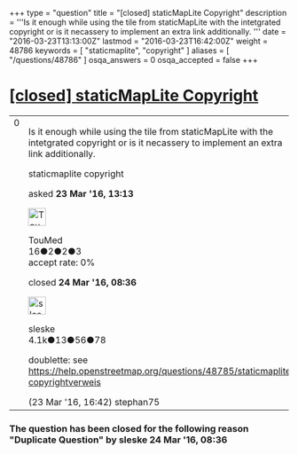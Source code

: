 +++
type = "question"
title = "[closed] staticMapLite Copyright"
description = '''Is it enough while using the tile from staticMapLite with the intetgrated copyright or is it necassery to implement an extra link additionally. '''
date = "2016-03-23T13:13:00Z"
lastmod = "2016-03-23T16:42:00Z"
weight = 48786
keywords = [ "staticmaplite", "copyright" ]
aliases = [ "/questions/48786" ]
osqa_answers = 0
osqa_accepted = false
+++

<div class="headNormal">

# [\[closed\] staticMapLite Copyright](/questions/48786/staticmaplite-copyright)

</div>

<div id="main-body">

<div id="askform">

<table id="question-table" style="width:100%;">
<colgroup>
<col style="width: 50%" />
<col style="width: 50%" />
</colgroup>
<tbody>
<tr>
<td style="width: 30px; vertical-align: top"><div class="vote-buttons">
<span id="post-48786-upvote" class="ajax-command post-vote up" rel="nofollow" title="I like this post (click again to cancel)"> </span>
<div id="post-48786-score" class="post-score" title="current number of votes">
0
</div>
<span id="post-48786-downvote" class="ajax-command post-vote down" rel="nofollow" title="I dont like this post (click again to cancel)"> </span> <span id="favorite-mark" class="ajax-command favorite-mark" rel="nofollow" title="mark/unmark this question as favorite (click again to cancel)"> </span>
<div id="favorite-count" class="favorite-count">
&#10;</div>
</div></td>
<td><div id="item-right">
<div class="question-body">
<p>Is it enough while using the tile from staticMapLite with the intetgrated copyright or is it necassery to implement an extra link additionally.</p>
</div>
<div id="question-tags" class="tags-container tags">
<span class="post-tag tag-link-staticmaplite" rel="tag" title="see questions tagged &#39;staticmaplite&#39;">staticmaplite</span> <span class="post-tag tag-link-copyright" rel="tag" title="see questions tagged &#39;copyright&#39;">copyright</span>
</div>
<div id="question-controls" class="post-controls">
&#10;</div>
<div class="post-update-info-container">
<div class="post-update-info post-update-info-user">
<p>asked <strong>23 Mar '16, 13:13</strong></p>
<img src="https://secure.gravatar.com/avatar/63da36772c85cf6ba3aa9570d82f6ec0?s=32&amp;d=identicon&amp;r=g" class="gravatar" width="32" height="32" alt="TouMed&#39;s gravatar image" />
<p><span>TouMed</span><br />
<span class="score" title="16 reputation points">16</span><span title="2 badges"><span class="badge1">●</span><span class="badgecount">2</span></span><span title="2 badges"><span class="silver">●</span><span class="badgecount">2</span></span><span title="3 badges"><span class="bronze">●</span><span class="badgecount">3</span></span><br />
<span class="accept_rate" title="Rate of the user&#39;s accepted answers">accept rate:</span> <span title="TouMed has no accepted answers">0%</span></p>
</div>
<div class="post-update-info post-update-info-edited">
<p><span> closed <strong>24 Mar '16, 08:36</strong> </span></p>
<img src="https://secure.gravatar.com/avatar/6c2dd6a39d3f38f1bb47a8c1fe8325e2?s=32&amp;d=identicon&amp;r=g" class="gravatar" width="32" height="32" alt="sleske&#39;s gravatar image" />
<p><span>sleske</span><br />
<span class="score" title="4090 reputation points"><span>4.1k</span></span><span title="13 badges"><span class="badge1">●</span><span class="badgecount">13</span></span><span title="56 badges"><span class="silver">●</span><span class="badgecount">56</span></span><span title="78 badges"><span class="bronze">●</span><span class="badgecount">78</span></span></p>
</div>
</div>
<div id="comments-container-48786" class="comments-container">
<span id="48793"></span>
<div id="comment-48793" class="comment">
<div id="post-48793-score" class="comment-score">
&#10;</div>
<div class="comment-text">
<p>doublette: see <a href="/questions/48785/staticmaplite-copyrightverweis">https://help.openstreetmap.org/questions/48785/staticmaplite-copyrightverweis</a></p>
</div>
<div id="comment-48793-info" class="comment-info">
<span class="comment-age">(23 Mar '16, 16:42)</span> <span class="comment-user userinfo">stephan75</span>
</div>
</div>
</div>
<div id="comment-tools-48786" class="comment-tools">
&#10;</div>
<div class="clear">
&#10;</div>
<div id="comment-48786-form-container" class="comment-form-container">
&#10;</div>
<div class="clear">
&#10;</div>
</div></td>
</tr>
</tbody>
</table>

<div class="question-status" style="margin-bottom:15px">

### The question has been closed for the following reason "Duplicate Question" by sleske 24 Mar '16, 08:36

</div>

</div>

</div>

